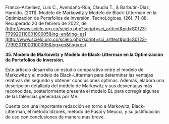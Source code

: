 Franco-Arbeláez, Luis C., Avendaño-Rúa, Claudia T., & Barbutín-Díaz, Haroldo. (2011). Modelo de Markowitz y Modelo de Black-Litterman en la Optimización de Portafolios de Inversión. TecnoLógicas, (26), 71-88. Recuperado 20 de febrero de 2022, de [http://www.scielo.org.co/scielo.php?script=sci_arttext&pid=S0123-77992011000100005&lng=en&tlng=es](http://www.scielo.org.co/scielo.php?script=sci_arttext&pid=S0123-77992011000100005&lng=en&tlng=es)           

**35. Modelo de Markowitz y Modelo de Black-Litterman en la Optimización de Portafolios de Inversión.**

Este articulo desarrolla un estudio comparativo entre el modelo de Markowitz y el modelo de Black-Litterman para determinar las ventajas relativas del segundo y obtener conclusiones optimas. Además, elabora una descripción detallada del modelo de Markowitz y sus desventajas más reconocidas, posteriormente presenta el modelo BL para corregir algunas de las falencias generadas por MV.

Cuenta con una importante redacción en torno a Markowitz, Black-Litterman, el método Idzorek, método de Fusai y Meucci, y su justificación de uso con conclusiones de manera más breve.

